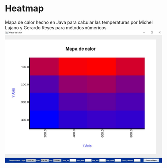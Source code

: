 # Heatmap
Mapa de calor hecho en Java para calcular las temperaturas
por Michel Lujano y Gerardo Reyes para métodos númericos
![alt text](https://github.com/lvm3632/Heatmap/blob/master/Heatmap.JPG?raw=true)
